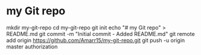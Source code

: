 # my Git repo
mkdir my-git-repo
cd my-git-repo
git init
echo "# my Git repo" > README.md
git commit -m "Initial commit - Added README.md"
git remote add origin https://github.com/Amarr15/my-git-repo.git
git push -u origin master
authorization
